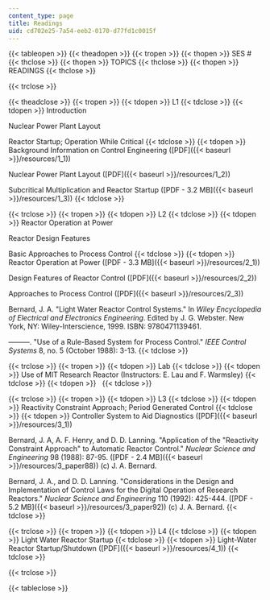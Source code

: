 ```yaml
---
content_type: page
title: Readings
uid: cd702e25-7a54-eeb2-0170-d77fd1c0015f
---
```


{{< tableopen >}}
{{< theadopen >}}
{{< tropen >}}
{{< thopen >}}
SES #
{{< thclose >}}
{{< thopen >}}
TOPICS
{{< thclose >}}
{{< thopen >}}
READINGS
{{< thclose >}}

{{< trclose >}}

{{< theadclose >}}
{{< tropen >}}
{{< tdopen >}}
L1
{{< tdclose >}}
{{< tdopen >}}
Introduction  
  
Nuclear Power Plant Layout  
  
Reactor Startup; Operation While Critical
{{< tdclose >}}
{{< tdopen >}}
Background Information on Control Engineering ([PDF]({{< baseurl >}}/resources/1_1))  
  
Nuclear Power Plant Layout ([PDF]({{< baseurl >}}/resources/1_2))  
  
Subcritical Multiplication and Reactor Startup ([PDF - 3.2 MB]({{< baseurl >}}/resources/1_3))
{{< tdclose >}}

{{< trclose >}}
{{< tropen >}}
{{< tdopen >}}
L2
{{< tdclose >}}
{{< tdopen >}}
Reactor Operation at Power  
  
Reactor Design Features  
  
Basic Approaches to Process Control
{{< tdclose >}}
{{< tdopen >}}
Reactor Operation at Power ([PDF - 3.3 MB]({{< baseurl >}}/resources/2_1))  
  
Design Features of Reactor Control ([PDF]({{< baseurl >}}/resources/2_2))  
  
Approaches to Process Control ([PDF]({{< baseurl >}}/resources/2_3))  
  
Bernard, J. A. "Light Water Reactor Control Systems." In _Wiley Encyclopedia of Electrical and Electronics Engineering_. Edited by J. G. Webster. New York, NY: Wiley-Interscience, 1999. ISBN: 9780471139461.  
  
———. "Use of a Rule-Based System for Process Control." _IEEE Control Systems_ 8, no. 5 (October 1988): 3-13.
{{< tdclose >}}

{{< trclose >}}
{{< tropen >}}
{{< tdopen >}}
Lab
{{< tdclose >}}
{{< tdopen >}}
Use of MIT Research Reactor (Instructors: E. Lau and F. Warmsley)
{{< tdclose >}}
{{< tdopen >}}
 
{{< tdclose >}}

{{< trclose >}}
{{< tropen >}}
{{< tdopen >}}
L3
{{< tdclose >}}
{{< tdopen >}}
Reactivity Constraint Approach; Period Generated Control
{{< tdclose >}}
{{< tdopen >}}
Controller System to Aid Diagnostics ([PDF]({{< baseurl >}}/resources/3_1))  
  
Bernard, J. A, A. F. Henry, and D. D. Lanning. "Application of the "Reactivity Constraint Approach" to Automatic Reactor Control." _Nuclear Science and Engineering_ 98 (1988): 87-95. ([PDF - 2.4 MB]({{< baseurl >}}/resources/3_paper88)) (c) J. A. Bernard.  
  
Bernard, J. A., and D. D. Lanning. "Considerations in the Design and Implementation of Control Laws for the Digital Operation of Research Reactors." _Nuclear Science and Engineering_ 110 (1992): 425-444. ([PDF - 5.2 MB]({{< baseurl >}}/resources/3_paper92)) (c) J. A. Bernard.
{{< tdclose >}}

{{< trclose >}}
{{< tropen >}}
{{< tdopen >}}
L4
{{< tdclose >}}
{{< tdopen >}}
Light Water Reactor Startup
{{< tdclose >}}
{{< tdopen >}}
Light-Water Reactor Startup/Shutdown ([PDF]({{< baseurl >}}/resources/4_1))
{{< tdclose >}}

{{< trclose >}}

{{< tableclose >}}